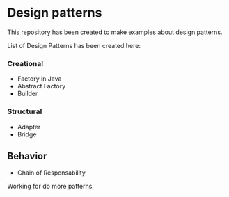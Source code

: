 # Design patterns
This repository has been created to make examples about design patterns.


List of Design Patterns has been created here:

### Creational
- Factory in Java
- Abstract Factory
- Builder

### Structural
- Adapter
- Bridge

## Behavior 
- Chain of Responsability


Working for do more patterns.
